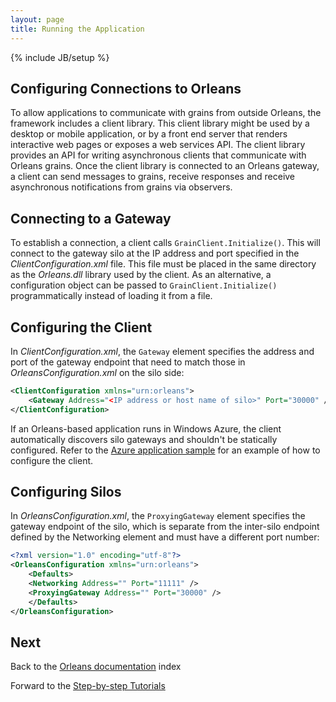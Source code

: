 ```yaml
---
layout: page
title: Running the Application
---
```

{% include JB/setup %}

## Configuring Connections to Orleans

To allow applications to communicate with grains from outside Orleans, the framework includes a client library.
This client library might be used by a desktop or mobile application, or by a front end server that renders interactive web pages or exposes a web services API.
The client library provides an API for writing asynchronous clients that communicate with Orleans grains.
Once the client library is connected to an Orleans gateway, a client can send messages to grains, receive responses and receive asynchronous notifications from grains via observers.

## Connecting to a Gateway

To establish a connection, a client calls `GrainClient.Initialize()`.
This will connect to the gateway silo at the IP address and port specified in the _ClientConfiguration.xml_ file.
This file must be placed in the same directory as the _Orleans.dll_ library used by the client.
As an alternative, a configuration object can be passed to `GrainClient.Initialize()` programmatically instead of loading it from a file.

## Configuring the Client

In _ClientConfiguration.xml_, the `Gateway` element specifies the address and port of the gateway endpoint that need to match those in _OrleansConfiguration.xml_ on the silo side:

```xml
<ClientConfiguration xmlns="urn:orleans">
    <Gateway Address="<IP address or host name of silo>" Port="30000" />
</ClientConfiguration>
```

If an Orleans-based application runs in Windows Azure, the client automatically discovers silo gateways and shouldn't be statically configured.
Refer to the [Azure application sample](../Samples-Overview/Azure-Web-Sample) for an example of how to configure the client.

## Configuring Silos

In _OrleansConfiguration.xml_, the `ProxyingGateway` element specifies the gateway endpoint of the silo, which is separate from the inter-silo endpoint defined by the Networking element and must have a different port number:

```xml
<?xml version="1.0" encoding="utf-8"?>
<OrleansConfiguration xmlns="urn:orleans">
    <Defaults>
    <Networking Address="" Port="11111" />
    <ProxyingGateway Address="" Port="30000" />
    </Defaults>
</OrleansConfiguration>
```

## Next
Back to the [Orleans documentation](../) index

Forward to the [Step-by-step Tutorials](../Step-by-step-Tutorials)
